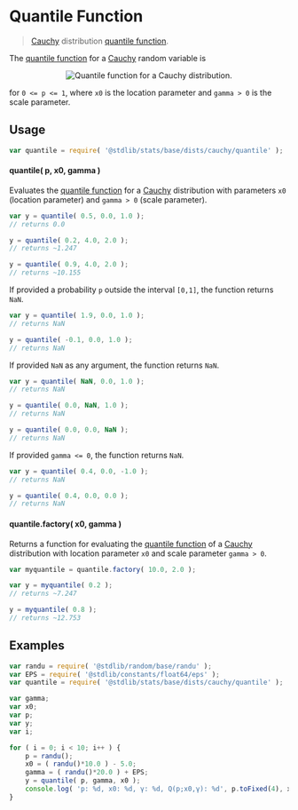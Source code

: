 <!--

@license Apache-2.0

Copyright (c) 2018 The Stdlib Authors.

Licensed under the Apache License, Version 2.0 (the "License");
you may not use this file except in compliance with the License.
You may obtain a copy of the License at

   http://www.apache.org/licenses/LICENSE-2.0

Unless required by applicable law or agreed to in writing, software
distributed under the License is distributed on an "AS IS" BASIS,
WITHOUT WARRANTIES OR CONDITIONS OF ANY KIND, either express or implied.
See the License for the specific language governing permissions and
limitations under the License.

-->

# Quantile Function

> [Cauchy][cauchy-distribution] distribution [quantile function][quantile-function].

<section class="intro">

The [quantile function][quantile-function] for a [Cauchy][cauchy-distribution] random variable is

<!-- <equation class="equation" label="eq:cauchy_cauchy_quantile_function" align="center" raw="Q(p; x_0,\gamma) = x_0 + \gamma\,\tan\left[\pi\left(p-\tfrac{1}{2}\right)\right]" alt="Quantile function for a Cauchy distribution."> -->

<div class="equation" align="center" data-raw-text="Q(p; x_0,\gamma) = x_0 + \gamma\,\tan\left[\pi\left(p-\tfrac{1}{2}\right)\right]" data-equation="eq:cauchy_cauchy_quantile_function">
    <img src="https://cdn.jsdelivr.net/gh/stdlib-js/stdlib@591cf9d5c3a0cd3c1ceec961e5c49d73a68374cb/lib/node_modules/@stdlib/stats/base/dists/cauchy/quantile/docs/img/equation_cauchy_cauchy_quantile_function.svg" alt="Quantile function for a Cauchy distribution.">
    <br>
</div>

<!-- </equation> -->

for `0 <= p <= 1`, where `x0` is the location parameter and `gamma > 0` is the scale parameter.

</section>

<!-- /.intro -->

<section class="usage">

## Usage

```javascript
var quantile = require( '@stdlib/stats/base/dists/cauchy/quantile' );
```

#### quantile( p, x0, gamma )

Evaluates the [quantile function][quantile-function] for a [Cauchy][cauchy-distribution] distribution with parameters `x0` (location parameter) and `gamma > 0` (scale parameter).

```javascript
var y = quantile( 0.5, 0.0, 1.0 );
// returns 0.0

y = quantile( 0.2, 4.0, 2.0 );
// returns ~1.247

y = quantile( 0.9, 4.0, 2.0 );
// returns ~10.155
```

If provided a probability `p` outside the interval `[0,1]`, the function returns `NaN`.

```javascript
var y = quantile( 1.9, 0.0, 1.0 );
// returns NaN

y = quantile( -0.1, 0.0, 1.0 );
// returns NaN
```

If provided `NaN` as any argument, the function returns `NaN`.

```javascript
var y = quantile( NaN, 0.0, 1.0 );
// returns NaN

y = quantile( 0.0, NaN, 1.0 );
// returns NaN

y = quantile( 0.0, 0.0, NaN );
// returns NaN
```

If provided `gamma <= 0`, the function returns `NaN`.

```javascript
var y = quantile( 0.4, 0.0, -1.0 );
// returns NaN

y = quantile( 0.4, 0.0, 0.0 );
// returns NaN
```

#### quantile.factory( x0, gamma )

Returns a function for evaluating the [quantile function][quantile-function] of a [Cauchy][cauchy-distribution] distribution with location parameter `x0` and scale parameter `gamma > 0`.

```javascript
var myquantile = quantile.factory( 10.0, 2.0 );

var y = myquantile( 0.2 );
// returns ~7.247

y = myquantile( 0.8 );
// returns ~12.753
```

</section>

<!-- /.usage -->

<section class="examples">

## Examples

<!-- eslint no-undef: "error" -->

```javascript
var randu = require( '@stdlib/random/base/randu' );
var EPS = require( '@stdlib/constants/float64/eps' );
var quantile = require( '@stdlib/stats/base/dists/cauchy/quantile' );

var gamma;
var x0;
var p;
var y;
var i;

for ( i = 0; i < 10; i++ ) {
    p = randu();
    x0 = ( randu()*10.0 ) - 5.0;
    gamma = ( randu()*20.0 ) + EPS;
    y = quantile( p, gamma, x0 );
    console.log( 'p: %d, x0: %d, γ: %d, Q(p;x0,γ): %d', p.toFixed(4), x0.toFixed(4), gamma.toFixed(4), y.toFixed(4) );
}
```

</section>

<!-- /.examples -->

<!-- Section for related `stdlib` packages. Do not manually edit this section, as it is automatically populated. -->

<section class="related">

</section>

<!-- /.related -->

<!-- Section for all links. Make sure to keep an empty line after the `section` element and another before the `/section` close. -->

<section class="links">

[quantile-function]: https://en.wikipedia.org/wiki/Quantile_function

[cauchy-distribution]: https://en.wikipedia.org/wiki/Cauchy_distribution

</section>

<!-- /.links -->
